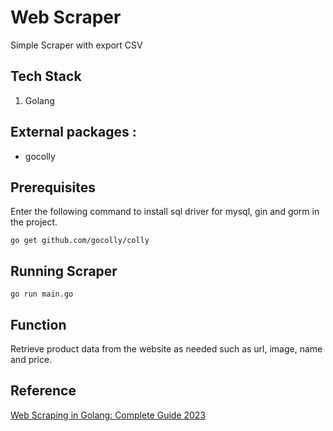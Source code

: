 # Web Scraper

Simple Scraper with export CSV

## Tech Stack
1. Golang

## External packages :
* gocolly

## Prerequisites
Enter the following command to install sql driver for mysql, gin and gorm in the project.
```
go get github.com/gocolly/colly
```

## Running Scraper
```
go run main.go
```

## Function
Retrieve product data from the website as needed such as url, image, name and price.

## Reference
[Web Scraping in Golang: Complete Guide 2023](https://www.zenrows.com/blog/web-scraping-golang#advanced-techniques-in-web-scraping-with-golang)
